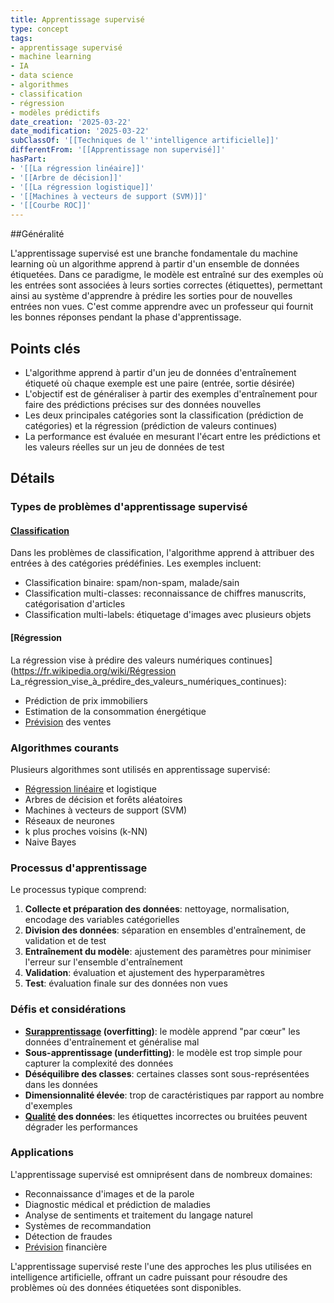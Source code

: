 ```yaml
---
title: Apprentissage supervisé
type: concept
tags:
- apprentissage supervisé
- machine learning
- IA
- data science
- algorithmes
- classification
- régression
- modèles prédictifs
date_creation: '2025-03-22'
date_modification: '2025-03-22'
subClassOf: '[[Techniques de l''intelligence artificielle]]'
differentFrom: '[[Apprentissage non supervisé]]'
hasPart:
- '[[La régression linéaire]]'
- '[[Arbre de décision]]'
- '[[La régression logistique]]'
- '[[Machines à vecteurs de support (SVM)]]'
- '[[Courbe ROC]]'
---
```

##Généralité

L'apprentissage supervisé est une branche fondamentale du machine learning où un algorithme apprend à partir d'un ensemble de données étiquetées. Dans ce paradigme, le modèle est entraîné sur des exemples où les entrées sont associées à leurs sorties correctes (étiquettes), permettant ainsi au système d'apprendre à prédire les sorties pour de nouvelles entrées non vues. C'est comme apprendre avec un professeur qui fournit les bonnes réponses pendant la phase d'apprentissage.

## Points clés

- L'algorithme apprend à partir d'un jeu de données d'entraînement étiqueté où chaque exemple est une paire (entrée, sortie désirée)
- L'objectif est de généraliser à partir des exemples d'entraînement pour faire des prédictions précises sur des données nouvelles
- Les deux principales catégories sont la classification (prédiction de catégories) et la régression (prédiction de valeurs continues)
- La performance est évaluée en mesurant l'écart entre les prédictions et les valeurs réelles sur un jeu de données de test

## Détails

### Types de problèmes d'apprentissage supervisé

#### [Classification](https://fr.wikipedia.org/wiki/Classification)
Dans les problèmes de classification, l'algorithme apprend à attribuer des entrées à des catégories prédéfinies. Les exemples incluent:
- Classification binaire: spam/non-spam, malade/sain
- Classification multi-classes: reconnaissance de chiffres manuscrits, catégorisation d'articles
- Classification multi-labels: étiquetage d'images avec plusieurs objets

#### [Régression
La régression vise à prédire des valeurs numériques continues](https://fr.wikipedia.org/wiki/Régression
La_régression_vise_à_prédire_des_valeurs_numériques_continues):
- Prédiction de prix immobiliers
- Estimation de la consommation énergétique
- [Prévision](https://fr.wikipedia.org/wiki/Prévision) des ventes

### Algorithmes courants

Plusieurs algorithmes sont utilisés en apprentissage supervisé:
- [Régression linéaire](https://fr.wikipedia.org/wiki/Régression_linéaire) et logistique
- Arbres de décision et forêts aléatoires
- Machines à vecteurs de support (SVM)
- Réseaux de neurones
- k plus proches voisins (k-NN)
- Naive Bayes

### Processus d'apprentissage

Le processus typique comprend:
1. **Collecte et préparation des données**: nettoyage, normalisation, encodage des variables catégorielles
2. **Division des données**: séparation en ensembles d'entraînement, de validation et de test
3. **Entraînement du modèle**: ajustement des paramètres pour minimiser l'erreur sur l'ensemble d'entraînement
4. **Validation**: évaluation et ajustement des hyperparamètres
5. **Test**: évaluation finale sur des données non vues

### Défis et considérations

- **[Surapprentissage](https://fr.wikipedia.org/wiki/Surapprentissage) (overfitting)**: le modèle apprend "par cœur" les données d'entraînement et généralise mal
- **Sous-apprentissage (underfitting)**: le modèle est trop simple pour capturer la complexité des données
- **Déséquilibre des classes**: certaines classes sont sous-représentées dans les données
- **Dimensionnalité élevée**: trop de caractéristiques par rapport au nombre d'exemples
- **[Qualité](https://fr.wikipedia.org/wiki/Qualité) des données**: les étiquettes incorrectes ou bruitées peuvent dégrader les performances

### Applications

L'apprentissage supervisé est omniprésent dans de nombreux domaines:
- Reconnaissance d'images et de la parole
- Diagnostic médical et prédiction de maladies
- Analyse de sentiments et traitement du langage naturel
- Systèmes de recommandation
- Détection de fraudes
- [Prévision](https://fr.wikipedia.org/wiki/Prévision) financière

L'apprentissage supervisé reste l'une des approches les plus utilisées en intelligence artificielle, offrant un cadre puissant pour résoudre des problèmes où des données étiquetées sont disponibles.